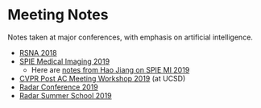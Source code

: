 # Meeting Notes
Notes taken at major conferences, with emphasis on artificial intelligence.

- [RSNA 2018](RSNA2018/README.md)
- [SPIE Medical Imaging 2019](SPIE2019/README.md)
  - Here are [notes from Hao Jiang on SPIE MI 2019](https://github.com/coolwulf/SPIE2019)
- [CVPR Post AC Meeting Workshop 2019](CVPRPostAC2019/README.md) (at UCSD)
- [Radar Conference 2019](RadarCon2019/README.md)
- [Radar Summer School 2019](RadarCon2019SummerSchool/README.md)
